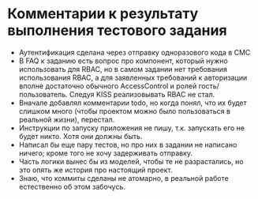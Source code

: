 <h1>Комментарии к результату выполнения тестового задания</h1>
<ul> 
   <li>Аутентификация сделана через отправку одноразового кода в СМС</li>
   <li>В FAQ к заданию есть вопрос про компонент, который нужно использовать для RBAC,
но в самом задании нет требования использования RBAC, а для заявленных требований к авторизации вполне достаточно
обычного AccessControl и ролей гость/пользователь. Следуя KISS реализовывать RBAC не стал.</li>
   <li>Вначале добавлял комментарии todo, но когда понял, что их будет слишком много (чтобы проектом можно было пользоваться в реальной жизни), перестал.</li>
   <li>Инструкции по запуску приложения не пишу, т.к. запускать его не будет никто. Хотя они должны быть.</li>
   <li>Написал бы еще пару тестов, но про них в задании не написано ничего; кроме того не хочу задерживать отправку.</li>
<li>Часть логики вынес бы из моделей, чтобы те не разрастались, но это опять же история про настоящий проект.</li>
<li>Знаю, что коммиты сделаны не атомарно, в реальной работе естественно об этом забочусь.</li>
</ul>